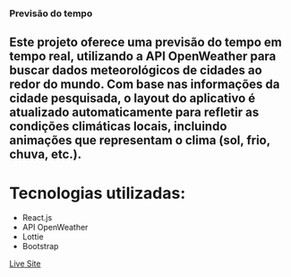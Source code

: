 ### Previsão do tempo

## Este projeto oferece uma previsão do tempo em tempo real, utilizando a API OpenWeather para buscar dados meteorológicos de cidades ao redor do mundo. Com base nas informações da cidade pesquisada, o layout do aplicativo é atualizado automaticamente para refletir as condições climáticas locais, incluindo animações que representam o clima (sol, frio, chuva, etc.).

# Tecnologias utilizadas:

- React.js
- API OpenWeather
- Lottie
- Bootstrap

[Live Site](url)
